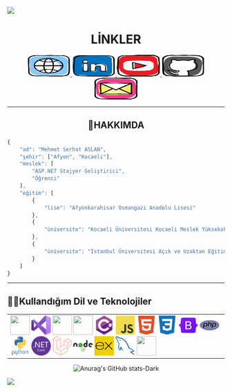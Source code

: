 <p>
    <img
        src="https://capsule-render.vercel.app/api?type=waving&height=100&color=gradient&text=Mehmet%20Serhat-nl-ASLAN&animation=twinkling&reversal=false%C2%A7ion=header&textBg=false&fontAlign=50&fontSize=40&fontColor=ffffff"></img>
</p>

<h1 align="center">
    LİNKLER
</h1>

<p align="center">
    <a href="https://benserhat.live/">
        <img height="50" width="100"
            src="./assets/1873909_world_social media_earth_website_world wide web_icon.svg" >
    </a>
    <a href="https://www.linkedin.com/in/mehmet-serhat-aslan-58272b28a/">
        <img height="50" width="100" src="./assets/1727490_linkedin_social media_job_network_icon.svg" >
    </a>
    <a href="https://www.youtube.com/@metamsa">
        <img height="50" width="100" src="./assets/1543314_network_youtube_social media_icon.svg" >
    </a>
    <a href="https://github.com/MetaMsa">
        <img height="50" width="100" src="./assets/1872635_social media_software_github_open source_developer_icon.svg" >
    </a>
    <a href="mailto:mserhataslan@hotmail.com">
        <img height="50" width="100" src="./assets/5066047_communication_email_envelope_letter_mail_icon.svg" >
    </a>
</p>

---

<h2 align="center">💁HAKKIMDA</h2>

```javascript
{
    "ad": "Mehmet Serhat ASLAN",
    "şehir": ["Afyon", "Kocaeli"],
    "meslek": [
        "ASP.NET Stajyer Geliştirici",
        "Öğrenci"
    ],
    "eğitim": [
        {
            "lise": "Afyonkarahisar Osmangazi Anadolu Lisesi"
        },
        {
            "üniversite": "Kocaeli Üniversitesi Kocaeli Meslek Yüksekokulu Bilgisayar Programcılığı"
        },
        {
            "üniversite": "İstanbul Üniversitesi Açık ve Uzaktan Eğitim Fakültesi Web Tasarımı ve Kodlama"
        }
    ]
}
```

---

<h2>👨‍💻Kullandığım Dil ve Teknolojiler</h2>
<table>
  <tr>
    <td>
      <img src="https://cdn.jsdelivr.net/gh/devicons/devicon/icons/vscode/vscode-original.svg" width="45" height="45"/>
      <img src="https://raw.githubusercontent.com/devicons/devicon/refs/heads/master/icons/visualstudio/visualstudio-original.svg" width="45" height="45"/>
      <img src="https://cdn.jsdelivr.net/gh/devicons/devicon/icons/c/c-original.svg" width="45" height="45"/>
      <img src="https://cdn.jsdelivr.net/gh/devicons/devicon/icons/cplusplus/cplusplus-original.svg" width="45" height="45"/>
      <img src="https://raw.githubusercontent.com/devicons/devicon/refs/heads/master/icons/csharp/csharp-original.svg" width="45" height="45"/>
      <img src="https://raw.githubusercontent.com/devicons/devicon/master/icons/javascript/javascript-original.svg" width="45" height="45"/>
      <img src="https://raw.githubusercontent.com/devicons/devicon/refs/heads/master/icons/html5/html5-plain.svg" width="45" height="45"/>
      <img src="https://raw.githubusercontent.com/devicons/devicon/refs/heads/master/icons/css3/css3-plain.svg" width="45" height="45"/>
      <img src="https://raw.githubusercontent.com/devicons/devicon/refs/heads/master/icons/bootstrap/bootstrap-original.svg" width="45" height="45"/>
      <img src="https://raw.githubusercontent.com/devicons/devicon/refs/heads/master/icons/php/php-original.svg" width="45" height="45"/>
      <img src="https://raw.githubusercontent.com/devicons/devicon/master/icons/python/python-original-wordmark.svg" width="45" height="45"/>
      <img src="https://raw.githubusercontent.com/devicons/devicon/refs/heads/master/icons/dotnetcore/dotnetcore-original.svg" width="45" height="45"/>
      <img src="https://raw.githubusercontent.com/devicons/devicon/refs/heads/master/icons/laravel/laravel-line.svg" width="45" height="45"/>
      <img src="https://raw.githubusercontent.com/devicons/devicon/refs/heads/master/icons/nodejs/nodejs-original-wordmark.svg" width="45" height="45"/>
      <img src="./assets/express-js1720895488.logowik.com.webp" width="45" height="45"/>
      <img src="https://raw.githubusercontent.com/devicons/devicon/refs/heads/master/icons/mysql/mysql-original.svg" width="45" height="45"/>
      <img src="https://cdn.jsdelivr.net/gh/devicons/devicon@latest/devicon.min.css" width="45" height="45"/>
    </td>
  </tr>
</table>

<p align="center">
    <img src="https://github-readme-stats.vercel.app/api/top-langs/?username=metamsa&layout=donut-vertical&langs_count=20&theme=dark" alt="Anurag's GitHub stats-Dark">
</p>

<p>
    <img
        src="https://capsule-render.vercel.app/api?type=waving&height=100&color=gradient&section=footer"></img>
</p>

